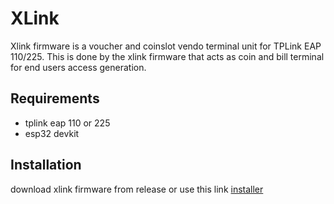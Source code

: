# XLink
Xlink firmware is a voucher and coinslot vendo terminal unit for TPLink EAP 110/225.
This is done by the xlink firmware that acts as coin and bill terminal for end users access generation.

## Requirements
- tplink eap 110 or 225
- esp32 devkit

## Installation
download xlink firmware from release or use this link [installer](https://xlnk.xmachinesystems.com/)
